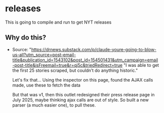 # releases
This is going to compile and run to get NYT releases


## Why do this? 
- Source: "https://drnews.substack.com/p/claude-youre-going-to-blow-us-all?utm_source=post-email-title&publication_id=1543102&post_id=154501431&utm_campaign=email-post-title&isFreemail=true&r=qj5c&triedRedirect=true
    "I was able to get the first 25 stories scraped, but couldn’t do anything historic."

    Let's fix that... Using the inspector on this page, found the AJAX calls made, use these to fetch the data

    But that was v1, then this outlet redesigned their press release page in July 2025, maybe thinking ajax calls are out of style. So built a new parser (a much easier one), to pull these.